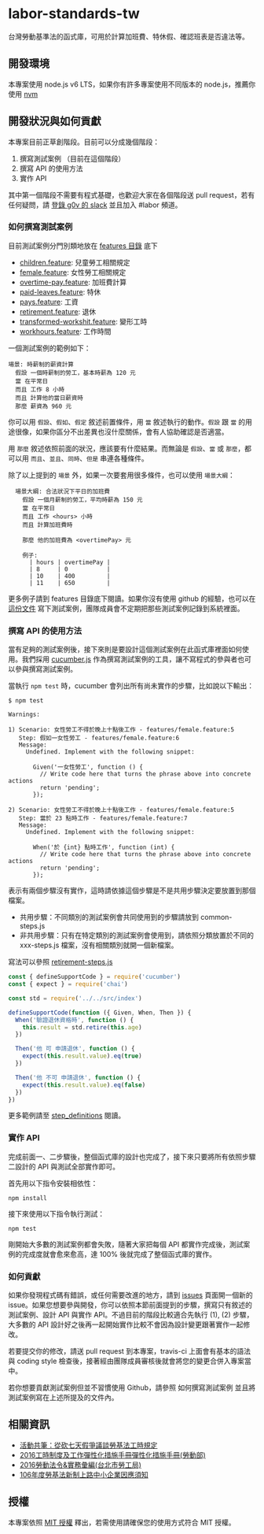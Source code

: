 # labor-standards-tw

台灣勞動基準法的函式庫，可用於計算加班費、特休假、確認班表是否違法等。

## 開發環境

本專案使用 node.js v6 LTS，如果你有許多專案使用不同版本的 node.js，推薦你使用 [nvm](https://github.com/creationix/nvm)

## 開發狀況與如何貢獻

本專案目前正草創階段。目前可以分成幾個階段：

1. 撰寫測試案例 （目前在這個階段）
2. 撰寫 API 的使用方法
3. 實作 API

其中第一個階段不需要有程式基礎，也歡迎大家在各個階段送 pull request，若有任何疑問，請 [登錄 g0v 的 slack](http://join.g0v.today/) 並且加入 #labor 頻道。

### 如何撰寫測試案例

目前測試案例分門別類地放在 [features 目錄](features) 底下
* [children.feature](features/children.feature): 兒童勞工相關規定
* [female.feature](features/female.feature): 女性勞工相關規定
* [overtime-pay.feature](features/overtime-pay.feature): 加班費計算
* [paid-leaves.feature](features/paid-leaves.feature): 特休
* [pays.feature](features/pays.feature): 工資
* [retirement.feature](features/retirement.feature): 退休
* [transformed-workshit.feature](features/transformed-workshit.feature): 變形工時
* [workhours.feature](features/workhours.feature): 工作時間

一個測試案例的範例如下：

```cucumber
場景: 時薪制的薪資計算
  假設 一個時薪制的勞工，基本時薪為 120 元
  當 在平常日
  而且 工作 8 小時
  而且 計算他的當日薪資時
  那麼 薪資為 960 元
```

你可以用 `假設`、`假如`、`假定` 敘述前置條件，用 `當` 敘述執行的動作。`假設` 跟 `當` 的用途很像，如果你區分不出差異也沒什麼關係，會有人協助確認是否適當。

用 `那麼` 敘述依照前面的狀況，應該要有什麼結果。而無論是 `假設`、`當` 或 `那麼`，都可以用 `而且`、`並且`、`同時`、`但是` 串連各種條件。

除了以上提到的 `場景` 外，如果一次要套用很多條件，也可以使用 `場景大綱`：

```cucumber
  場景大綱: 合法狀況下平日的加班費
    假設 一個月薪制的勞工，平均時薪為 150 元
    當 在平常日
    而且 工作 <hours> 小時
    而且 計算加班費時

    那麼 他的加班費為 <overtimePay> 元

    例子:
      | hours | overtimePay |
      | 8     | 0           |
      | 10    | 400         |
      | 11    | 650         |
```

更多例子請到 features 目錄底下閱讀。如果你沒有使用 github 的經驗，也可以在 [這份文件](https://hackmd.io/c/SJES19Fy-/) 寫下測試案例，團隊成員會不定期把那些測試案例記錄到系統裡面。

### 撰寫 API 的使用方法

當有足夠的測試案例後，接下來則是要設計這個測試案例在此函式庫裡面如何使用。我們採用 [cucumber.js](https://github.com/cucumber/cucumber-js/) 作為撰寫測試案例的工具，讓不寫程式的參與者也可以參與撰寫測試案例。

當執行 `npm test` 時，cucumber 會列出所有尚未實作的步驟，比如說以下輸出：

```shell
$ npm test

Warnings:

1) Scenario: 女性勞工不得於晚上十點後工作 - features/female.feature:5
   Step: 假如一女性勞工 - features/female.feature:6
   Message:
     Undefined. Implement with the following snippet:

       Given('一女性勞工', function () {
         // Write code here that turns the phrase above into concrete actions
         return 'pending';
       });

2) Scenario: 女性勞工不得於晚上十點後工作 - features/female.feature:5
   Step: 當於 23 點時工作 - features/female.feature:7
   Message:
     Undefined. Implement with the following snippet:

       When('於 {int} 點時工作', function (int) {
         // Write code here that turns the phrase above into concrete actions
         return 'pending';
       });
```

表示有兩個步驟沒有實作，這時請依據這個步驟是不是共用步驟決定要放置到那個檔案。
 * 共用步驟：不同類別的測試案例會共同使用到的步驟請放到 common-steps.js
 * 非共用步驟：只有在特定類別的測試案例會使用到，請依照分類放置於不同的 xxx-steps.js 檔案，沒有相關類別就開一個新檔案。

寫法可以參照 [retirement-steps.js](features/step_definitions/retirement-steps.js)

```javascript
const { defineSupportCode } = require('cucumber')
const { expect } = require('chai')

const std = require('../../src/index')

defineSupportCode(function ({ Given, When, Then }) {
  When('驗證退休資格時', function () {
    this.result = std.retire(this.age)
  })

  Then('他 可 申請退休', function () {
    expect(this.result.value).eq(true)
  })

  Then('他 不可 申請退休', function () {
    expect(this.result.value).eq(false)
  })
})
```

更多範例請至 [step_definitions](features/step_definitions) 閱讀。

### 實作 API

完成前面一、二步驟後，整個函式庫的設計也完成了，接下來只要將所有依照步驟二設計的 API 與測試全部實作即可。

首先用以下指令安裝相依性：

```
npm install
```

接下來使用以下指令執行測試：

```
npm test
```

剛開始大多數的測試案例都會失敗，隨著大家把每個 API 都實作完成後，測試案例的完成度就會愈來愈高，達 100% 後就完成了整個函式庫的實作。

### 如何貢獻

如果你發現程式碼有錯誤，或任何需要改進的地方，請到 [issues](https://github.com/g0v/labor-standards-tw/issues) 頁面開一個新的 issue。如果您想要參與開發，你可以依照本節前面提到的步驟，撰寫只有敘述的測試案例、設計 API 與實作 API。不過目前的階段比較適合先執行 (1), (2) 步驟，大多數的 API 設計好之後再一起開始實作比較不會因為設計變更跟著實作一起修改。

若要提交你的修改，請送 pull request 到本專案，travis-ci 上面會有基本的語法與 coding style 檢查後，接著經由團隊成員審核後就會將您的變更合併入專案當中。

若你想要貢獻測試案例但並不習慣使用 Github，請參照 如何撰寫測試案例 並且將測試案例寫在上述所提及的文件內。

## 相關資訊

* [活動共筆：從砍七天假爭議談勞基法工時規定](https://g0v.hackpad.com/3hMbxYbFCxv)
* [2016工時制度及工作彈性化措施手冊彈性化措施手冊(勞動部)](http://www.mol.gov.tw/topic/3067/14530/14533/)
* [2016勞動法令&實務彙編(台北市勞工局)](http://bola.gov.taipei/lp.asp?ctNode=62983&CtUnit=34049&BaseDSD=7&mp=116003)
* [106年度勞基法新制上路中小企業因應須知](https://law.moeasmea.gov.tw/upload/106%E5%B9%B4%E5%BA%A6%E5%8B%9E%E5%9F%BA%E6%B3%95%E6%96%B0%E5%88%B6%E4%B8%8A%E8%B7%AF%E4%B8%AD%E5%B0%8F%E4%BC%81%E6%A5%AD%E5%9B%A0%E6%87%89%E9%A0%88%E7%9F%A5.pdf)

## 授權

本專案依照 [MIT 授權](https://github.com/g0v/labor-standards-tw/blob/master/LICENSE) 釋出，若需使用請確保您的使用方式符合 MIT 授權。

